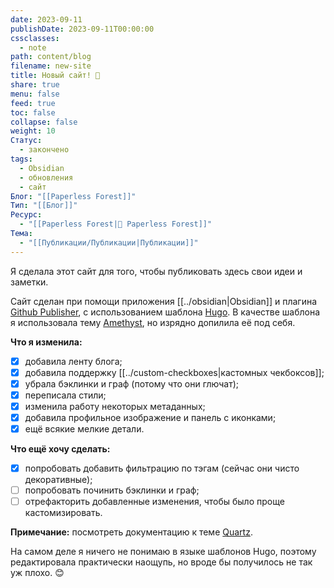 ```yaml
---
date: 2023-09-11
publishDate: 2023-09-11T00:00:00
cssclasses:
  - note
path: content/blog
filename: new-site
title: Новый сайт! 🎉
share: true
menu: false
feed: true
toc: false
collapse: false
weight: 10
Статус:
  - закончено
tags:
  - Obsidian
  - обновления
  - сайт
Блог: "[[Paperless Forest]]"
Тип: "[[Блог]]"
Ресурс:
  - "[[Paperless Forest|🌱 Paperless Forest]]"
Тема:
  - "[[Публикации/Публикации|Публикации]]"
---
```


Я сделала этот сайт для того, чтобы публиковать здесь свои идеи и заметки.

Сайт сделан при помощи приложения [[../obsidian|Obsidian]] и плагина [Github Publisher](https://github.com/ObsidianPublisher/obsidian-github-publisher), с использованием шаблона [Hugo](https://gohugo.io/). В качестве шаблона я использовала тему [Amethyst](https://amethyst.bencuan.me/), но изрядно допилила её под себя.

**Что я изменила:**
- [x] добавила ленту блога;
- [x] добавила поддержку [[../custom-checkboxes|кастомных чекбоксов]];
- [x] убрала бэклинки и граф (потому что они глючат); 
- [x] переписала стили;
- [x] изменила работу некоторых метаданных;
- [x] добавила профильное изображение и панель с иконками;
- [x] ещё всякие мелкие детали.

**Что ещё хочу сделать:**
- [x] попробовать добавить фильтрацию по тэгам (сейчас они чисто декоративные);
- [ ] попробовать починить бэклинки и граф;
- [ ] отрефакторить добавленные изменения, чтобы было проще кастомизировать.

**Примечание:** посмотреть документацию к теме [Quartz](https://quartz.jzhao.xyz/).

На самом деле я ничего не понимаю в языке шаблонов Hugo, поэтому редактировала практически наощупь, но вроде бы получилось не так уж плохо.  😊